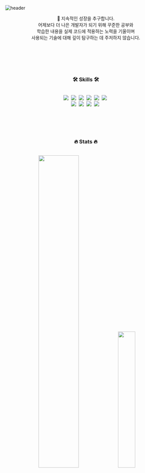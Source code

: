 ![header](https://capsule-render.vercel.app/api?type=waving&color=timeAuto&height=200&section=header&text=Hi%20there!%20👋&fontAlign=76&fontAlignY=40&fontSize=60)

<p align="center">
  🚀 지속적인 성장을 추구합니다.</br>
  어제보다 더 나은 개발자가 되기 위해 꾸준한 공부와</br>
  학습한 내용을 실제 코드에 적용하는 노력을 기울이며</br>
  사용되는 기술에 대해 깊이 탐구하는 데 주저하지 않습니다.
</p>

</br>

# 

</br>

<h3 align="center">🛠 Skills 🛠</h3>

</br>

<div align="center">
  <img src="https://img.shields.io/badge/React-20232A.svg?style=for-the-badge&logo=react&logoColor=61DAFB" />&nbsp
  <img src="https://img.shields.io/badge/Next.js-000000.svg?style=for-the-badge&logo=next.js&logoColor=white" />&nbsp
  <img src="https://img.shields.io/badge/JavaScript-F7DF1E.svg?style=for-the-badge&logo=javascript&logoColor=20232a" />&nbsp
  <img src="https://img.shields.io/badge/TypeScript-3178C6.svg?&style=for-the-badge&logo=TypeScript&logoColor=white">&nbsp
  <img src="https://img.shields.io/badge/HTML5-E34F26.svg?style=for-the-badge&logo=html5&logoColor=white" />&nbsp
  <img src="https://img.shields.io/badge/CSS3-1572B6.svg?style=for-the-badge&logo=css3&logoColor=white" />&nbsp
</div>
<div align="center">
  <img src="https://img.shields.io/badge/Tanstack_Query-FF4154.svg?style=for-the-badge&logo=reactquery&logoColor=white" />&nbsp
  <img src="https://img.shields.io/badge/SCSS-CC6699.svg?style=for-the-badge&logo=sass&logoColor=white" />&nbsp
  <img src="https://img.shields.io/badge/Tailwind_CSS-38B2AC.svg?style=for-the-badge&logo=tailwind-css&logoColor=white" />&nbsp
  <img src="https://img.shields.io/badge/Figma-F24E1E.svg?style=for-the-badge&logo=figma&logoColor=white" />&nbsp
</div>

</br>

# 

</br>

<h3 align="center">🔥 Stats 🔥</h3>

</br>

<div align="center">
  <img src="https://github-readme-stats.vercel.app/api?username=ymj0828&hide=stars&show_icons=true&theme=slateorange&hide_border=true&count_private=true" width=50% />
  <img src="https://github-readme-stats.vercel.app/api/top-langs/?username=ymj0828&layout=compact&show_icons=true&theme=slateorange&hide_border=true&count_private=true" width=33% />
</div>
